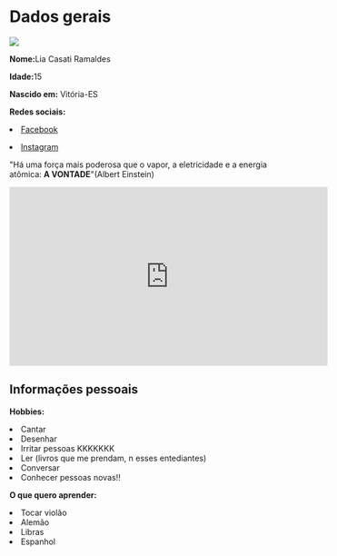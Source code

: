 <html>
<head>
<title>Lia Casati</title>
</head>
<body>
<h1>Dados gerais</h1>
<p>
<img src="https://scontent.fbsb9-1.fna.fbcdn.net/v/t1.0-1/p160x160/154437_1750424878553108_4048001277372875139_n.jpg?oh=d40cd6046c849fbfe5ab959f01181818&oe=59492032">
</p>
<b>Nome:</b>Lia Casati Ramaldes
</p>
<p>
<b>Idade:</b>15
</p>
<p>
<b>Nascido em:</b> Vitória-ES
</p>
<p>
<b>Redes sociais:</b>
</p>
<li><a href="https://www.facebook.com/lia.casati.3">Facebook</a></li>
<p>
<li><a href="https://www.instagram.com/liacasati/?hl=pt-br">Instagram</a></li>
</p>
<p>
"Há uma força mais poderosa que o vapor, a eletricidade e a energia atômica: <b> A VONTADE</b>"(Albert Einstein)
</p>
<iframe width="560" height="315" src="https://www.youtube.com/embed/F1yNwxLW1Cw" frameborder="0" allowfullscreen></iframe>
<p>
<h2>Informações pessoais</h2>
</p>
<p>
<b>Hobbies:</b>
<li>Cantar</li>
<li>Desenhar</li>
<li>Irritar pessoas KKKKKKK</li>
<li>Ler (livros que me prendam, n esses entediantes)</li>
<li>Conversar</li>
<li>Conhecer pessoas novas!!</li>
</p>
<p>
<b>O que quero aprender:</b>
</p>
<p>
<li>Tocar violão</li>
<li>Alemão</li>
<li>Libras</li>
<li>Espanhol</li>
</body>
</html>
